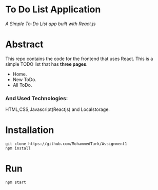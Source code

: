 # To Do List Application
*A Simple To-Do List app built with React.js*

# Abstract
This repo contains the code for  the frontend that uses React. This is a simple TODO list that has **three pages**.
* Home.
* New ToDo.
* All ToDo.
### And Used Technologies: 
HTML,CSS,Javascript(Reactjs) and Localstorage.
# Installation
    git clone https://github.com/MohammedTurk/Assignment1
    npm install
# Run
    npm start


